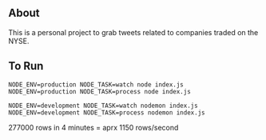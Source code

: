 ## About

This is a personal project to grab tweets related to companies traded on the NYSE.


## To Run
```
NODE_ENV=production NODE_TASK=watch node index.js
NODE_ENV=production NODE_TASK=process node index.js

NODE_ENV=development NODE_TASK=watch nodemon index.js
NODE_ENV=development NODE_TASK=process nodemon index.js
```

277000 rows in 4 minutes = aprx 1150 rows/second